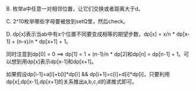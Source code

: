 B. 枚举a中任意一对相邻位置，让它们交换或者距离大于d。

C. 2^10枚举哪些字母要被放到setQ里，然后check。

D. dp[x]表示当ab中有x个位置不同要变成相等的期望步数，dp[x] = x/n * dp[x-1] + (n-x)/n * dp[x+1] + 1。

   同时注意到dp[0] = 0 ==> dp[1] = 1 + (n-1)/n * dp[2]和dp[n] = dp[n-1] + 1。可以想到用dp[x]表示dp[x-1]和dp[x+1]。
   
   如果假设dp[i-1]=a[i]+b[i]\*dp[i] && dp[i+1]=c[i]+d[i]\*dp[i]，只要利用dp[x],dp[x-1],dp[x+1]的关系推出a,b,c,d的递推式即可。

